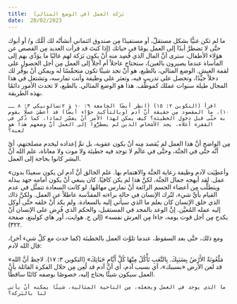 ```yaml
---
title:  بَرَكة العمل (في الوضع المثالي)
date:  20/02/2023
---
```


ما لم تكن غنيًّا بشكل مستقلّ، أو مستفيدًا مِن صندوق ائتماني أنشأتْه لك أمُّك و/ أو أبوك حتَّى لا تضطرَّ أبدًا إلى العمل يومًا في حياتك (إذا كنتَ قد قرأت العديد مِن القصص عن هؤلاء الأطفال، سترى أنَّ المال الذي قُصِد منه أنْ يكون بَرَكة لهم غالبًا ما يؤدِّي بهم إلى المأساة عندما يصيرون بالغين)، ستحتاج عاجلاً أم آجلاً إلى العمل مِن أجل الحصول على لقمة العيش. الوضع المثالي، بالطبع، هو أنْ تجد شيئًا تكون متحمِّسًا له ويمكن أنْ يوفِّر لك دخلاً جيِّدًا، وتحصل على تدريب فيه، وتعثر على وظيفة وأنت تمارسه، وتشتغل في هذا المجال طيلة سنوات عملك كموظَّف. هذا هو الوضع المثالي. بالطبع، لا تحدث الأمور دائمًا بهذه الطريقة.

`اقرأ (التكوين ٢: ١٥) (انظر أيضًا الجامعة ٩: ١٠ وَ ٢تسالونيكي ٣: ٨ ــ ١٠). ما المقصود مِن حقيقة أنَّ آدم (وبالتأكيد حوَّاء أيضًا) قد أعطيَ عملًا يقوم به حتَّى قبل دخول الخطيئة؟ كيف يمكن لهذا الأمر أنْ يفسِّر لماذا، كما ذُكر في الفقرة أعلاه، يجد الأشخاص الذين لم يضطرُّوا إلى العمل أنَّ وضعهم هذا هو لعنة؟`

مِن الواضح أنَّ هذا العمل لم يُقصد مِنه أنْ يكون عقوبة، بل تمَّ إعداده ليخدم مصلحتهم، أيْ أنَّه حتَّى في الجنَّة، وحتَّى في عالَم لا توجد فيه خطيئة ولا موت ولا معاناة، علم الله أنَّ البشر كانوا بحاجة إلى العمل.

«وأعطِيَت لآدم وظيفة رعاية الجنَّة والاهتمام بها. علم الخالق أنَّ آدم لن يكون سعيدًا بدون عمل. لقد أبهجه جمال الجنَّة، لكنَّ هذا لم يكن كافيًا. كان ينبغي أنْ يكون أمامه جهد يبذله ويتطلَّب مِن أعضاء الجسم الرائعة أنْ تمارس مهامَّها. لو كانت السعادة تتمثَّل في عدم القيام بأيِّ شيء، لتُرك الإنسان في حالة براءته المقدَّسة عاطلاً عن العمل. ولكنَّ ذاك الذي خلق الإنسان كان يعلم ما الذي سيأتي إليه بالسعادة. ولم يكد أنْ خلقه حتَّى أوكل إليه عمله المُعيَّن. إنَّ الوعد بالمجد في المستقبل، والحكم الذي فُرِض على الإنسان أنْ يكدح مِن أجل قوت يومه، جاءا مِن العرش نفسه» (إلن ج. هوايت، أور هاي كولينغ، صفحة ٣٢٢).

ومع ذلك، حتَّى بعد السقوط، عندما تلوَّث العمل بالخطيئة (كما حدث مع كلِّ شيء آخر)، قال الله لآدم:

«مَلْعُونَةٌ الأَرْضُ بِسَبَبِكَ. بِالتَّعَبِ تَأْكُلُ مِنْهَا كُلَّ أَيَّامِ حَيَاتِكَ» (التكوين ٣: ١٧). لاحِظ أنَّ الله قد لعن الأرض «بسببك»، أي بسبب آدم، أي أنَّ آدم قد لُعِن مِن خلال الفكرة القائلة بأنَّ العمل سيكون شيئًا يحتاج إليه، خصوصًا بوصفه كائنًا ساقطًا.

`ما الذي يوجد في العمل ويجعله، مِن الناحية المثالية، شيئًا يمكنه أنْ يأتي لنا بالبَركة؟`